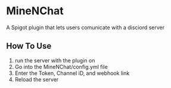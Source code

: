 # MineNChat
A Spigot plugin that lets users comunicate with a disciord server
## How To Use
1. run the server with the plugin on
2. Go into the MineNChat/config.yml file
3. Enter the Token, Channel iD, and webhook link
4. Reload the server
